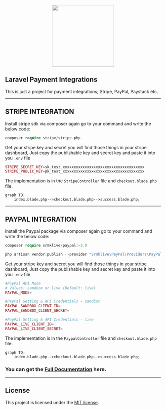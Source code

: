<p align="center"><a href="https://laravel.com" target="_blank"><img src="https://user-images.githubusercontent.com/10033255/158397645-3fe63a29-7fd7-450c-b11f-add2a2fcbfda.svg" width="200"></a></p>


## Laravel Payment Integrations

This is just a project for payment integrations; Stripe, PayPal, Paystack etc.

---

## STRIPE INTEGRATION

Install stripe sdk via composer again go to your command and write the below code:

```php
composer require stripe/stripe-php
```

Get your stripe key and secret you will find those things in your stripe dashboard, Just copy the publishable key and secret key and paste it into you `.env` file

```php
STRIPE_SECRET_KEY=sk_test_xxxxxxxxxxxxxxxxxxxxxxxxxxxxxxxxxxxxx
STRIPE_PUBLIC_KEY=pk_test_xxxxxxxxxxxxxxxxxxxxxxxxxxxxxxxxxxxxx
```
The implementation is in the `StripeController` file and `checkout.blade.php` file.

```mermaid
graph TD;
    index.blade.php-->checkout.blade.php-->success.blade.php;
```

---

## PAYPAL INTEGRATION

Install the Paypal package via composer again go to your command and write the below code:

```php
composer require srmklive/paypal:~3.0
```
```php
php artisan vendor:publish --provider "Srmklive\PayPal\Providers\PayPalServiceProvider"
```

Get your stripe key and secret you will find those things in your stripe dashboard, Just copy the publishable key and secret key and paste it into you `.env` file

```php
#PayPal API Mode
# Values: sandbox or live (Default: live)
PAYPAL_MODE=

#PayPal Setting & API Credentials - sandbox
PAYPAL_SANDBOX_CLIENT_ID=
PAYPAL_SANDBOX_CLIENT_SECRET=

#PayPal Setting & API Credentials - live
PAYPAL_LIVE_CLIENT_ID=
PAYPAL_LIVE_CLIENT_SECRET=
```
The implementation is in the `PaypalController` file and `checkout.blade.php` file.

```mermaid
graph TD;
    index.blade.php-->checkout.blade.php-->success.blade.php;
```

### You can get the  [Full Documentation](https://srmklive.github.io/laravel-paypal/docs.html) here.

---

## License

This project is licensed under the [MIT license](https://opensource.org/licenses/MIT).
